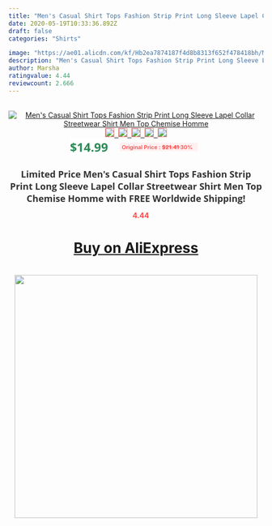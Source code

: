 ```yaml
---
title: "Men's Casual Shirt Tops Fashion Strip Print Long Sleeve Lapel Collar Streetwear Shirt Men Top Chemise Homme"
date: 2020-05-19T10:33:36.892Z
draft: false
categories: "Shirts"

image: "https://ae01.alicdn.com/kf/Hb2ea7874187f4d8b8313f652f478418bh/Men-s-Casual-Shirt-Tops-Fashion-Strip-Print-Long-Sleeve-Lapel-Collar-Streetwear-Shirt-Men-Top.jpg"
description: "Men's Casual Shirt Tops Fashion Strip Print Long Sleeve Lapel Collar Streetwear Shirt Men Top Chemise Homme"
author: Marsha
ratingvalue: 4.44
reviewcount: 2.666
---
```

<br>
<div style="text-align: center;">
<a href="https://s.click.aliexpress.com/e/_ADnMYz" target="_blank" rel="nofollow noopener noreferrer"><img alt="Men's Casual Shirt Tops Fashion Strip Print Long Sleeve Lapel Collar Streetwear Shirt Men Top Chemise Homme" class="magnifier-image" src="https://ae01.alicdn.com/kf/Hb2ea7874187f4d8b8313f652f478418bh/Men-s-Casual-Shirt-Tops-Fashion-Strip-Print-Long-Sleeve-Lapel-Collar-Streetwear-Shirt-Men-Top.jpg_640x640.jpg">
<br>
<img style="border:1px solid salmon" src="https://ae01.alicdn.com/kf/Hb2ea7874187f4d8b8313f652f478418bh/Men-s-Casual-Shirt-Tops-Fashion-Strip-Print-Long-Sleeve-Lapel-Collar-Streetwear-Shirt-Men-Top.jpg_120x120.jpg">&nbsp;&nbsp;<img style="border:1px solid salmon" src="https://ae01.alicdn.com/kf/Hd93afd6ab38f4d1d827e58f86713e813z/Men-s-Casual-Shirt-Tops-Fashion-Strip-Print-Long-Sleeve-Lapel-Collar-Streetwear-Shirt-Men-Top.jpg_120x120.jpg">&nbsp;&nbsp;<img style="border:1px solid salmon" src="https://ae01.alicdn.com/kf/H28e0e79b7fb1453a95cda6acd95d4365F/Men-s-Casual-Shirt-Tops-Fashion-Strip-Print-Long-Sleeve-Lapel-Collar-Streetwear-Shirt-Men-Top.jpg_120x120.jpg">&nbsp;&nbsp;<img style="border:1px solid salmon" src="_120x120.jpg">&nbsp;&nbsp;<img style="border:1px solid salmon" src="https://ae01.alicdn.com/kf/H843ed5a3cdb9449998e43fa7ed2932ee8/Men-s-Casual-Shirt-Tops-Fashion-Strip-Print-Long-Sleeve-Lapel-Collar-Streetwear-Shirt-Men-Top.jpg_120x120.jpg"></a></div><br0>
<div style="text-align: center;"><span style="background-color: white; border: 0px; box-sizing: border-box; color: seagreen; display: inline-block; font-family: &quot;open sans&quot; , &quot;arial&quot; , &quot;helvetica&quot; , sans-serif , &quot;heiti&quot;; font-size: 24px; font-stretch: inherit; font-weight: 700; line-height: inherit; margin: 0px 10px 0px 0px; padding: 0px; vertical-align: middle;">$14.99 </span>
<span style="background: rgb(255 , 241 , 241); border-radius: 3px; border: 0px; box-sizing: border-box; color: #ff4747; display: inline-block; font-family: inherit; font-size: 12px; font-stretch: inherit; font-style: inherit; font-variant: inherit; font-weight: 600; line-height: inherit; margin: 0px; padding: 2px 5px; transform: scale(0.9); vertical-align: middle;">Original Price : <b style="text-decoration: line-through;">$21.41 </b> 30%&nbsp;&nbsp;</span></div>
<h1 style="color: #333333; display: inline-block; font-family: &quot;open sans&quot; , &quot;arial&quot; , &quot;helvetica&quot; , sans-serif , &quot;heiti&quot;; font-size: 18px; font-stretch: inherit; font-weight: 700; text-align: center;">Limited Price Men's Casual Shirt Tops Fashion Strip Print Long Sleeve Lapel Collar Streetwear Shirt Men Top Chemise Homme with FREE Worldwide Shipping!</h1>
<div style="color: #ff4747; text-align: center;">
<img src="https://4.bp.blogspot.com/-M0ZcTcb-5uY/XleCXlxnR4I/AAAAAAAAAEc/OrjgMkXV1oMQFaCRZj5HQwOCBcu3w1FegCPcBGAYYCw/s1600/star.png" style="height: 15px;">&nbsp;<b>4.44</b></div>
<div class="button_cont" align="center"><a class="buynow_a" href="https://s.click.aliexpress.com/e/_ADnMYz" target="_blank" rel="nofollow noopener noreferrer"><H1>Buy on AliExpress</H1></a></div><br>
<div class="separator" style="clear: both; text-align: center;">
<img src="https://lh3.googleusercontent.com/-pTy5HemUv9M/XlePHvY0dAI/AAAAAAAAAE4/0nX5iRUoIWY8eMW9Dpxeirr157OZliDIgCLcBGAsYHQ/s1600/badge.gif" width="480">
</div>
